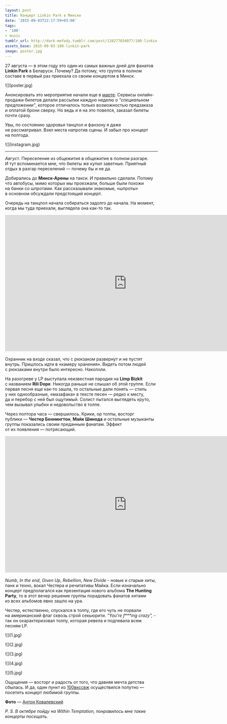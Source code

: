 ```yaml
---
layout: post
title: Концерт Linkin Park в Минске
date: '2015-09-03T22:17:59+03:00'
tags:
- '100'
- music
tumblr_url: http://dark-mefody.tumblr.com/post/128277834077/100-linkin-park
assets_base: 2015-09-03-100-linkin-park
image: poster.jpg
---
```

27 августа — в этом году это один из самых важных дней для фанатов **Linkin Park** в Беларуси. Почему? Да потому, что группа в полном составе в первый раз приехала со своим концертом в Минск.

<p class="block-full-width" markdown="1">![](poster.jpg)</p>
<!--more-->

Анонсировать это мероприятие начали еще в [марте](http://afisha.tut.by/news/kaleidoscope/437776.html). Сервисы онлайн-продажи билетов делали рассылки каждую неделю о _"специальном предложении"_, которое отличалось только возможностью предзаказа и оплатой брони сверху. Но ведь и я на это повелся, заказал билеты почти сразу.

Увы, по состоянию здоровья танцпол и фанзону я даже не рассматривал. Взял места напротив сцены. И забыл про концерт на полгода.

<p class="block-full-width" markdown="1">![](instagram.jpg)</p>

* * *

_Август_. Переселение из общежития в общежитие в полном разгаре. И тут вспоминается мне, что билеты же купил заветные. Приятный отдых в разгар переселений — почему бы и не да.

Добирались до **Минск-Арены** на такси. И правильно сделали. Потому что автобусы, мимо которых мы проезжали, больше были похожи на банки со шпротами. Как рассказывали знакомые, «шпроты» в основном обсуждали предстоящий концерт.

Очередь на танцпол начала собираться задолго до начала. На момент, когда мы туда приехали, выглядела она как-то так.

<p class="block-full-width with-iframe"><iframe width="800" height="450" src="https://www.youtube.com/embed/V_mNc2TNZRk?feature=oembed" frameborder="0" allowfullscreen=""></iframe></p>

Охранник на входе сказал, что с рюкзаком развернут и не пустят внутрь. Пришлось идти в «камеру хранения». Видеть потом людей с рюкзаками внутри было интересно. Накололи.

На разогреве у LP выступала неизвестная пародия на **Limp Bizkit** с названием **Rili Dope**. Никогда раньше не слышал об этой группе. Если первая песня еще как-то зашла, то остальные дали понять — стиль у них однообразные, «мазафака» в тексте песен — редко к месту, да и перебор с ней был ощутимый. Солист пытался выглядеть круто, чем вызывал улыбки и недовольство в толпе.

Через полтора часа — свершилось. Крики, ор толпы, восторг публики — **Честер Беннингтон**, **Майк Шинода** и остальные музыканты группы показались своим преданным фанатам. Эффект от их появления — потрясающий.

<p class="block-full-width with-iframe"><iframe width="800" height="450" src="https://www.youtube.com/embed/RVI9c2k4s4g?feature=oembed" frameborder="0" allowfullscreen=""></iframe></p>

_Numb_, _In the end_, _Given Up_, _Rebellion_, _New Divide_ - новые и старые хиты, панк и техно, вокал Честера и речитативы Майка. Если изначально концерт предполагался как презентация нового альбома **The Hunting Party**, то в этот вечер решение группы порадовать фанатов хитами из всех альбомов явно зашло на ура.

Честер, естественно, спускался в толпу, где его чуть не порвали на американский флаг сквозь строй секьюрити. _"You’re f***ing crazy",_ - так он охарактеризовал толпу, которая ревела и подпевала всем песням LP.

<p class="block-full-width" markdown="1">![](1.jpg)</p>
<p class="block-full-width" markdown="1">![](2.jpg)</p>
<p class="block-full-width" markdown="1">![](3.jpg)</p>
<p class="block-full-width" markdown="1">![](4.jpg)</p>
<p class="block-full-width" markdown="1">![](5.jpg)</p>

Ощущения — восторг и радость от того, что давняя мечта детства сбылась. И да, один пункт из [100вкссвж](http://dark-mefody.tumblr.com/100vkssvzh) осуществился попутно — посетить концерт любимой группы.

**Фото** — [Антон Ковалевский](https://vk.com/antonkw)

_P. S. В октябре пойду на Within Temptation, понравилось мне такие концерты посещать._

